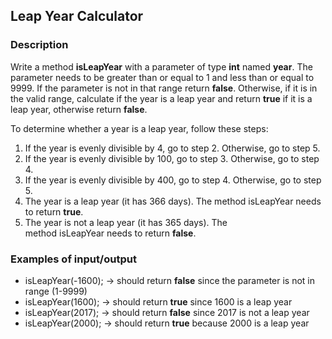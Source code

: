 ## Leap Year Calculator

### Description

Write a method <b>isLeapYear</b> with a parameter of type <b>int</b> named <b>year</b>. The parameter needs to be greater than or equal to 1 and less than or equal to 9999. If the parameter is not in that range return <b>false</b>. Otherwise, if it is in the valid range, calculate if the year is a leap year and return <b>true</b> if it is a leap year, otherwise return <b>false</b>.

To determine whether a year is a leap year, follow these steps: 

1. If the year is evenly divisible by 4, go to step 2. Otherwise, go to step 5.
2. If the year is evenly divisible by 100, go to step 3. Otherwise, go to step 4.
3. If the year is evenly divisible by 400, go to step 4. Otherwise, go to step 5.
4. The year is a leap year (it has 366 days). The method isLeapYear needs to return <b>true</b>.
5. The year is not a leap year (it has 365 days). The method isLeapYear needs to return <b>false</b>.

### Examples of input/output

<ul>
<li>isLeapYear(-1600); → should return <b>false</b> since the parameter is not in range (1-9999)</li>
<li>isLeapYear(1600); → should return <b>true</b> since 1600 is a leap year</li>
<li>isLeapYear(2017); → should return <b>false</b> since 2017 is not a leap year</li>
<li>isLeapYear(2000);  → should return <b>true</b> because 2000 is a leap year </li>
</ul>
